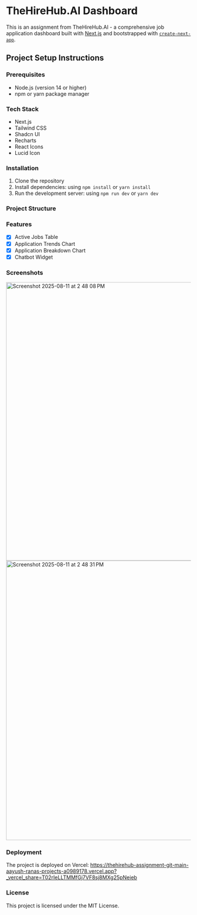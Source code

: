 # TheHireHub.AI Dashboard

This is an assignment from TheHireHub.AI - a comprehensive job application dashboard built with [Next.js](https://nextjs.org) and bootstrapped with [`create-next-app`](https://nextjs.org/docs/app/api-reference/cli/create-next-app).

## Project Setup Instructions

### Prerequisites
- Node.js (version 14 or higher)
- npm or yarn package manager

### Tech Stack
- Next.js
- Tailwind CSS
- Shadcn UI
- Recharts
- React Icons
- Lucid Icon

### Installation
1. Clone the repository
2. Install dependencies: using `npm install` or `yarn install`
3. Run the development server: using `npm run dev` or `yarn dev`

### Project Structure

### Features

- [x] Active Jobs Table
- [x] Application Trends Chart
- [x] Application Breakdown Chart
- [x] Chatbot Widget

### Screenshots
<img width="1440" height="759" alt="Screenshot 2025-08-11 at 2 48 08 PM" src="https://github.com/user-attachments/assets/38da47ba-5c0d-4121-b202-c580afb496e5" />
<img width="1437" height="762" alt="Screenshot 2025-08-11 at 2 48 31 PM" src="https://github.com/user-attachments/assets/be013f49-08f4-4049-9b99-8e375341c955" />


### Deployment

The project is deployed on Vercel: https://thehirehub-assignment-git-main-aayush-ranas-projects-a0989178.vercel.app?_vercel_share=T02rIeLLTMMfGj7VF8sj8MXg25pNeieb

### License

This project is licensed under the MIT License.
